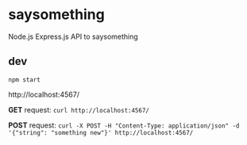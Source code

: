 # saysomething

Node.js Express.js API to saysomething

## dev

`npm start`

http://localhost:4567/

**GET** request: `curl http://localhost:4567/`

**POST** request: `curl -X POST -H "Content-Type: application/json" -d '{"string": "something new"}' http://localhost:4567/`
